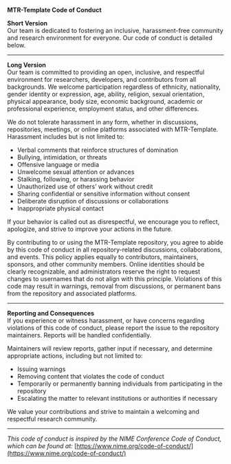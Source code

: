 **MTR-Template Code of Conduct**

**Short Version**\
Our team is dedicated to fostering an inclusive, harassment-free community and research environment for everyone. Our code of conduct is detailed below.

---

**Long Version**\
Our team is committed to providing an open, inclusive, and respectful environment for researchers, developers, and contributors from all backgrounds. We welcome participation regardless of ethnicity, nationality, gender identity or expression, age, ability, religion, sexual orientation, physical appearance, body size, economic background, academic or professional experience, employment status, and other differences.

We do not tolerate harassment in any form, whether in discussions, repositories, meetings, or online platforms associated with MTR-Template. Harassment includes but is not limited to:

- Verbal comments that reinforce structures of domination
- Bullying, intimidation, or threats
- Offensive language or media
- Unwelcome sexual attention or advances
- Stalking, following, or harassing behavior
- Unauthorized use of others’ work without credit
- Sharing confidential or sensitive information without consent
- Deliberate disruption of discussions or collaborations
- Inappropriate physical contact

If your behavior is called out as disrespectful, we encourage you to reflect, apologize, and strive to improve your actions in the future.

By contributing to or using the MTR-Template repository, you agree to abide by this code of conduct in all repository-related discussions, collaborations, and events. This policy applies equally to contributors, maintainers, sponsors, and other community members. Online identities should be clearly recognizable, and administrators reserve the right to request changes to usernames that do not align with this principle. Violations of this code may result in warnings, removal from discussions, or permanent bans from the repository and associated platforms.

---

**Reporting and Consequences**\
If you experience or witness harassment, or have concerns regarding violations of this code of conduct, please report the issue to the repository maintainers. Reports will be handled confidentially.

Maintainers will review reports, gather input if necessary, and determine appropriate actions, including but not limited to:

- Issuing warnings
- Removing content that violates the code of conduct
- Temporarily or permanently banning individuals from participating in the repository
- Escalating the matter to relevant institutions or authorities if necessary

We value your contributions and strive to maintain a welcoming and respectful research community.

---

*This code of conduct is inspired by the NIME Conference Code of Conduct, which can be found at:* [https://www.nime.org/code-of-conduct/](https://www.nime.org/code-of-conduct/)

